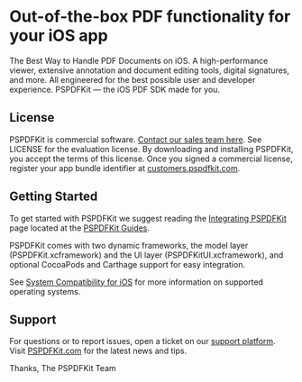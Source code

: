 Out-of-the-box PDF functionality for your iOS app
=================================================

The Best Way to Handle PDF Documents on iOS. A high-performance viewer, extensive annotation and document editing tools, digital signatures, and more. All engineered for the best possible user and developer experience. PSPDFKit — the iOS PDF SDK made for you.

## License

PSPDFKit is commercial software. [Contact our sales team here](https://pspdfkit.com/sales/).
See LICENSE for the evaluation license. By downloading and installing PSPDFKit, you accept the terms of this license.
Once you signed a commercial license, register your app bundle identifier at [customers.pspdfkit.com](https://customers.pspdfkit.com).

## Getting Started

To get started with PSPDFKit we suggest reading the [Integrating PSPDFKit](https://pspdfkit.com/guides/ios/current/getting-started/integrating-pspdfkit) page located
at the [PSPDFKit Guides](https://pspdfkit.com/guides/ios/current/).

PSPDFKit comes with two dynamic frameworks, the model layer (PSPDFKit.xcframework) and the UI layer (PSPDFKitUI.xcframework), and optional CocoaPods and Carthage support for easy integration.

See [System Compatibility for iOS](https://pspdfkit.com/guides/ios/announcements/version-support/) for more information on supported operating systems.

## Support

For questions or to report issues, open a ticket on our [support platform](https://pspdfkit.com/support/request).
Visit [PSPDFKit.com](https://www.pspdfkit.com) for the latest news and tips.

Thanks,
The PSPDFKit Team

